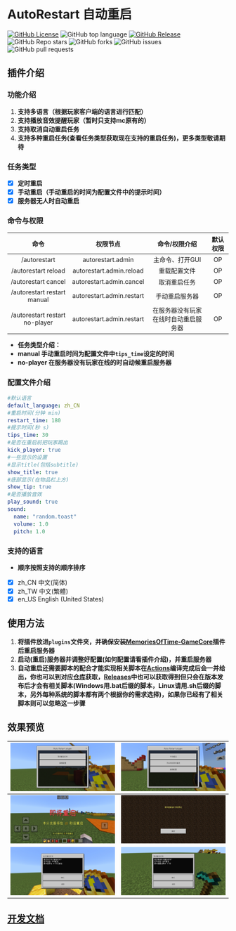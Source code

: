 # **AutoRestart 自动重启**
[![GitHub License](https://img.shields.io/github/license/stevei5mc/AutoRestart?style=plastic)](LICENSE)
![GitHub top language](https://img.shields.io/github/languages/top/stevei5mc/AutoRestart?style=plastic)
[![GitHub Release](https://img.shields.io/github/v/release/stevei5mc/AutoRestart?style=plastic&color=drak%20green)](https://github.com/stevei5mc/AutoRestart/releases)  
![GitHub Repo stars](https://img.shields.io/github/stars/stevei5mc/AutoRestart?style=plastic)
![GitHub forks](https://img.shields.io/github/forks/stevei5mc/AutoRestart?style=plastic)
![GitHub issues](https://img.shields.io/github/issues/stevei5mc/AutoRestart?style=plastic&color=linkGreen)
![GitHub pull requests](https://img.shields.io/github/issues-pr/stevei5mc/AutoRestart?style=plastic)  
## **插件介绍**
### **功能介绍**
1. **支持多语言（根据玩家客户端的语言进行匹配）**
2. **支持播放音效提醒玩家（暂时只支持mc原有的）**
3. **支持取消自动重启任务**
4. **支持多种重启任务(查看任务类型获取现在支持的重启任务)，更多类型敬请期待**
### **任务类型**
- [x] **定时重启**
- [x] **手动重启（手动重启的时间为配置文件中的提示时间）**
- [x] **服务器无人时自动重启**
### **命令与权限**
|命令|权限节点|命令/权限介绍|默认权限|
|:-:|:-:|:-:|:-:|
|/autorestart|autorestart.admin|主命令、打开GUI|OP|
|/autorestart reload|autorestart.admin.reload|重载配置文件|OP|
|/autorestart cancel|autorestart.admin.cancel|取消重启任务|OP|
|/autorestart restart manual|autorestart.admin.restart|手动重启服务器|OP|
|/autorestart restart no-player|autorestart.admin.restart|在服务器没有玩家在线时自动重启服务器|OP|
- **任务类型介绍：**
- **manual 手动重启时间为配置文件中`tips_time`设定的时间**
- **no-player 在服务器没有玩家在线的时自动候重启服务器**
### **配置文件介绍**
```yml
#默认语言
default_language: zh_CN
#重启时间(分钟 min)
restart_time: 180
#提示时间(秒 s)
tips_time: 30
#是否在重启前把玩家踢出
kick_player: true
#一些显示的设置
#显示title(包括subtitle)
show_title: true
#底部显示(在物品栏上方)
show_tip: true
#是否播放音效
play_sound: true
sound:
  name: "random.toast"
  volume: 1.0
  pitch: 1.0
```
### **支持的语言**
- **顺序按照支持的顺序排序**
- [x] zh_CN   中文(简体)
- [x] zh_TW   中文(繁體)
- [x] en_US   English (United States)
## **使用方法**
1. **将插件放进`plugins`文件夹，并确保安装[MemoriesOfTime-GameCore](https://motci.cn/job/GameCore/)插件后重启服务器**  
2. **启动(重启)服务器并调整好配置(如何配置请看插件介绍)，并重启服务器**
3. **自动重启还需要脚本的配合才能实现相关脚本在[Actions](https://github.com/stevei5mc/NewTipsVariables/actions)编译完成后会一并给出，你也可以到对应[仓库](https://github.com/stevei5mc/McStartServer)获取，[Releases](https://github.com/stevei5mc/AutoRestart/releases)中也可以获取得到但只会在版本发布后才会有相关脚本(Windows用.bat后缀的脚本，Linux请用.sh后缀的脚本，另外每种系统的脚本都有两个根据你的需求选择)，如果你已经有了相关脚本则可以忽略这一步骤**
## **效果预览**
|![1](docs/image/1.jpg)|![2](docs/image/2.jpg)|
|-|-|
|![3](docs/image/3.jpg)|![4](docs/image/4.jpg)|
|![5](docs/image/5.jpg)|![6](docs/image/6.jpg)|
## **[开发文档](docs/dev-doc.md)**